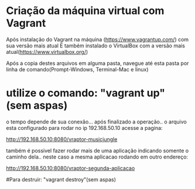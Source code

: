 # Criação da máquina virtual com Vagrant

Após instalação do Vagrant na máquina (https://www.vagrantup.com/) com sua versão mais atual
E também instalado o VirtualBox com a versão mais atual(https://www.virtualbox.org/)

Após a copia destes arquivos em alguma pasta, navegue até esta pasta por linha de comando(Prompt-Windows, Terminal-Mac e linux)

# utilize o comando: "vagrant up" (sem aspas)
o tempo depende de sua conexão...
após finalizado a operação..
o arquivo esta configurado para rodar no ip 192.168.50.10
acesse a pagina:  

http://192.168.50.10:8080/vraptor-musicjungle

também é possivel fazer rodar mais de uma aplicação indicando somente o caminho dela.. 
neste caso a mesma aplicacao rodando em outro endereço:

http://192.168.50.10:8080/vraptor-segunda-aplicacao

#Para destruir: "vagrant destroy"(sem aspas)
